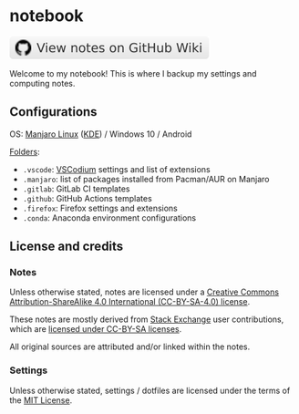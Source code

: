 # notebook

[![View notes on GitHub Wiki](badge.svg)](https://github.com/nmstreethran/notebook/wiki)

Welcome to my notebook! This is where I backup my settings and computing notes.

## Configurations

OS: [Manjaro Linux](https://manjaro.org/) ([KDE](https://kde.org/)) / Windows 10 / Android

[Folders](https://github.com/nmstreethran/notebook):

- `.vscode`: [VSCodium](https://vscodium.com/) settings and list of extensions
- `.manjaro`: list of packages installed from Pacman/AUR on Manjaro
- `.gitlab`: GitLab CI templates
- `.github`: GitHub Actions templates
- `.firefox`: Firefox settings and extensions
- `.conda`: Anaconda environment configurations

## License and credits

### Notes

Unless otherwise stated, notes are licensed under a [Creative Commons Attribution-ShareAlike 4.0 International (CC-BY-SA-4.0) license](https://creativecommons.org/licenses/by-sa/4.0/).

These notes are mostly derived from [Stack Exchange](https://stackexchange.com/) user contributions, which are [licensed under CC-BY-SA licenses](https://stackoverflow.com/help/licensing).

All original sources are attributed and/or linked within the notes.

### Settings

Unless otherwise stated, settings / dotfiles are licensed under the terms of the [MIT License](https://opensource.org/licenses/MIT).
